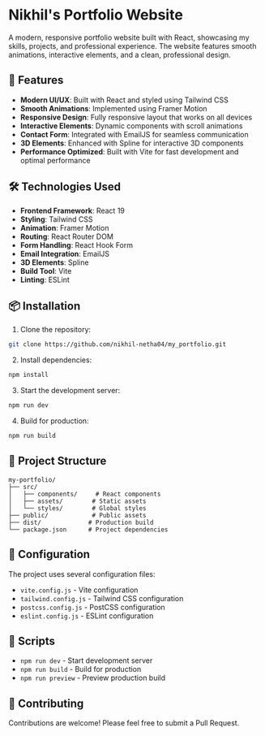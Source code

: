 # Nikhil's Portfolio Website

A modern, responsive portfolio website built with React, showcasing my skills, projects, and professional experience. The website features smooth animations, interactive elements, and a clean, professional design.

## 🚀 Features

- **Modern UI/UX**: Built with React and styled using Tailwind CSS
- **Smooth Animations**: Implemented using Framer Motion
- **Responsive Design**: Fully responsive layout that works on all devices
- **Interactive Elements**: Dynamic components with scroll animations
- **Contact Form**: Integrated with EmailJS for seamless communication
- **3D Elements**: Enhanced with Spline for interactive 3D components
- **Performance Optimized**: Built with Vite for fast development and optimal performance

## 🛠️ Technologies Used

- **Frontend Framework**: React 19
- **Styling**: Tailwind CSS
- **Animation**: Framer Motion
- **Routing**: React Router DOM
- **Form Handling**: React Hook Form
- **Email Integration**: EmailJS
- **3D Elements**: Spline
- **Build Tool**: Vite
- **Linting**: ESLint

## 📦 Installation

1. Clone the repository:
```bash
git clone https://github.com/nikhil-netha04/my_portfolio.git

```

2. Install dependencies:
```bash
npm install
```

3. Start the development server:
```bash
npm run dev
```

4. Build for production:
```bash
npm run build
```

## 🎯 Project Structure

```
my-portfolio/
├── src/
│   ├── components/     # React components
│   ├── assets/        # Static assets
│   └── styles/        # Global styles
├── public/            # Public assets
├── dist/             # Production build
└── package.json      # Project dependencies
```

## 🔧 Configuration

The project uses several configuration files:
- `vite.config.js` - Vite configuration
- `tailwind.config.js` - Tailwind CSS configuration
- `postcss.config.js` - PostCSS configuration
- `eslint.config.js` - ESLint configuration

## 📝 Scripts

- `npm run dev` - Start development server
- `npm run build` - Build for production
- `npm run preview` - Preview production build


## 🤝 Contributing

Contributions are welcome! Please feel free to submit a Pull Request.




